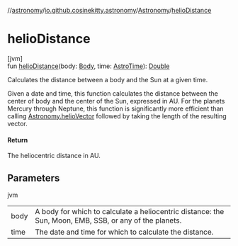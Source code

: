 //[astronomy](../../../index.md)/[io.github.cosinekitty.astronomy](../index.md)/[Astronomy](index.md)/[helioDistance](helio-distance.md)

# helioDistance

[jvm]\
fun [helioDistance](helio-distance.md)(body: [Body](../-body/index.md), time: [AstroTime](../-astro-time/index.md)): [Double](https://kotlinlang.org/api/latest/jvm/stdlib/kotlin/-double/index.html)

Calculates the distance between a body and the Sun at a given time.

Given a date and time, this function calculates the distance between the center of body and the center of the Sun, expressed in AU. For the planets Mercury through Neptune, this function is significantly more efficient than calling [Astronomy.helioVector](helio-vector.md) followed by taking the length of the resulting vector.

#### Return

The heliocentric distance in AU.

## Parameters

jvm

| | |
|---|---|
| body | A body for which to calculate a heliocentric distance:     the Sun, Moon, EMB, SSB, or any of the planets. |
| time | The date and time for which to calculate the distance. |
